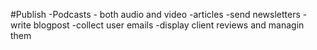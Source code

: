 #Publish 
-Podcasts - both audio and video
-articles
-send newsletters
-write blogpost
-collect user emails
-display client reviews and managin them




